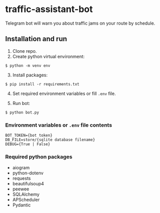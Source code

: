 # traffic-assistant-bot

Telegram bot will warn you about traffic jams on your route by schedule.

## Installation and run

1. Clone repo.
2. Create python virtual environment:

```
$ python -m venv env
```

3. Install packages:

```
$ pip install -r requirements.txt
```

4. Set required environment variables or fill `.env` file.

5. Run bot:

```
$ python bot.py
```

### Environment variables or `.env` file contents

```
BOT_TOKEN={bot token}
DB_FILE=store/{sqlite database filename}
DEBUG={True | False}
```

### Required python packages

-   aiogram
-   python-dotenv
-   requests
-   beautifulsoup4
-   peewee
-   SQLAlchemy
-   APScheduler
-   Pydantic
